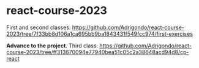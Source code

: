 # react-course-2023

First and second classes:
https://github.com/Adrigondo/react-course-2023/tree/7f33bb8d106a1ca695bb9ba1843431f549fcc974/first-exercises

**Advance to the project**. Third class:
https://github.com/Adrigondo/react-course-2023/tree/ff313670094e77940bea51c05c2a38648acd94d8/cp-react

